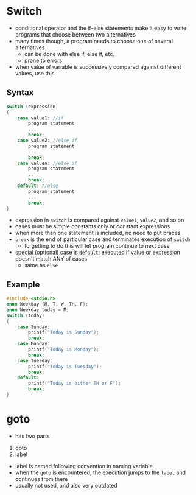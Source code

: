 # Switch
- conditional operator and the if-else statements make it easy to write programs that choose between two alternatives
- many times though, a program needs to choose one of several alternatives
    - can be done with else if, else if, etc.
    - prone to errors
- when value of variable is successively compared against different values, use this
## Syntax
```c
switch (expression)
{
    case value1: //if
        program statement
        ...
        break;
    case value2: //else if
        program statement
        ...
        break;
    case valuen: //else if
        program statement
        ...
        break;
    default: //else
        program statement
        ...
        break;
}
```
- expression in  `switch` is compared against `value1`, `value2`, and so on
- cases must be simple constants only or constant expressions
- when more than one statement is included, no need to put braces
- `break` is the end of particular case and terminates execution of `switch`
    - forgetting to do this will let program continue to next case
- special (optional) case is `default`; executed if value or expression doesn't match ANY of cases
    - same as `else`
## Example
```c
#include <stdio.h>
enum Weekday {M, T, W, TH, F};
enum Weekday today = M;
switch (today)
{
    case Sunday:
        printf("Today is Sunday");
        break;
    case Monday:
        printf("Today is Monday");
        break;
    case Tuesday:
        printf("Today is Tuesday");
        break;
    default:
        printf("Today is either TH or F");
        break;
}
```
# goto
- has two parts
1. goto
2. label
- label is named following convention in naming variable
- when the `goto` is encountered, the execution jumps to the `label` and continues from there
- usually not used, and also very outdated